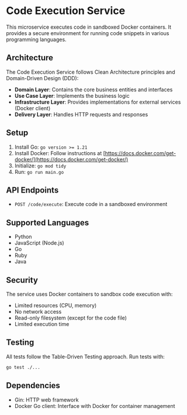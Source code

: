 # Code Execution Service

This microservice executes code in sandboxed Docker containers. It provides a secure environment for running code snippets in various programming languages.

## Architecture

The Code Execution Service follows Clean Architecture principles and Domain-Driven Design (DDD):

- **Domain Layer**: Contains the core business entities and interfaces
- **Use Case Layer**: Implements the business logic
- **Infrastructure Layer**: Provides implementations for external services (Docker client)
- **Delivery Layer**: Handles HTTP requests and responses

## Setup

1. Install Go: `go version >= 1.21`
2. Install Docker: Follow instructions at [https://docs.docker.com/get-docker/](https://docs.docker.com/get-docker/)
3. Initialize: `go mod tidy`
4. Run: `go run main.go`

## API Endpoints

- `POST /code/execute`: Execute code in a sandboxed environment

## Supported Languages

- Python
- JavaScript (Node.js)
- Go
- Ruby
- Java

## Security

The service uses Docker containers to sandbox code execution with:

- Limited resources (CPU, memory)
- No network access
- Read-only filesystem (except for the code file)
- Limited execution time

## Testing

All tests follow the Table-Driven Testing approach. Run tests with:

```bash
go test ./...
```

## Dependencies

- Gin: HTTP web framework
- Docker Go client: Interface with Docker for container management
